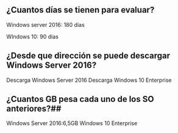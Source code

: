 ## ¿Cuantos días se tienen para evaluar? ##
Windows server 2016: 180 dias

WIndows 10: 90 dias
## ¿Desde que dirección se puede descargar Windows Server 2016? ##
Descarga Windows Server 2016
Descarga Windows 10 Enterprise
## ¿Cuantos GB pesa cada uno de los SO anteriores?##
Windows Server 2016:6,5GB
Windows 10 Enterprise
